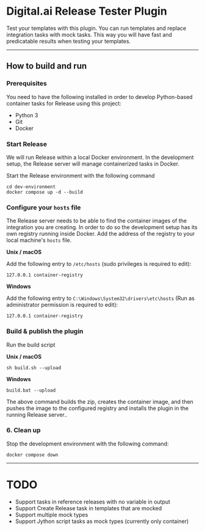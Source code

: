 
# Digital.ai Release Tester Plugin

Test your templates with this plugin. You can run templates and replace integration tasks with mock tasks. 
This way you will have fast and predicatable results when testing your templates.

---
## How to build and run

### Prerequisites

You need to have the following installed in order to develop Python-based container tasks for Release using this project:

* Python 3
* Git
* Docker

### Start Release

We will run Release within a local Docker environment. In the development setup, the Release server will manage containerized tasks in Docker.

Start the Release environment with the following command

```commandline
cd dev-environment
docker compose up -d --build
```

### Configure your `hosts` file

The Release server needs to be able to find the container images of the integration you are creating. In order to do so the development setup has its own registry running inside Docker. Add the address of the registry to your local machine's `hosts` file.

**Unix / macOS**

Add the following entry to `/etc/hosts` (sudo privileges is required to edit):

    127.0.0.1 container-registry

**Windows**

Add the following entry to `C:\Windows\System32\drivers\etc\hosts` (Run as administrator permission is required to edit):

    127.0.0.1 container-registry


### Build & publish the plugin

Run the build script

**Unix / macOS**

```commandline
sh build.sh --upload
```

**Windows**

```commandline
build.bat --upload
```

The above command builds the zip, creates the container image, and then pushes the image to the configured registry and installs the plugin in the running Release server..


### 6. Clean up

Stop the development environment with the following command:

    docker compose down

---

# TODO

* Support tasks in reference releases with no variable in output
* Support Create Release task in templates that are mocked
* Support multiple mock types
* Support Jython script tasks as mock types (currently only container)